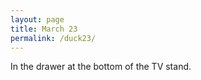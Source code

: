 ```yaml
---
layout: page
title: March 23
permalink: /duck23/
---
```


In the drawer at the bottom of the TV stand.